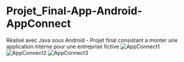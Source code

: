 # Projet_Final-App-Android-AppConnect


Réalisé avec Java sous Android - Projet final consistant a monter une application interne pour une entreprise fictive
![AppConnect1](https://user-images.githubusercontent.com/97309449/212586527-45d4075a-452e-4abc-b621-a44cb44ac501.jpg)
![AppConnect2](https://user-images.githubusercontent.com/97309449/212586533-cf06bf20-0847-4225-9a86-b4f705b8869d.jpg)
![AppConnect3](https://user-images.githubusercontent.com/97309449/212586543-86bc3881-6ab8-49a9-8268-fcf0bf516114.jpg)
